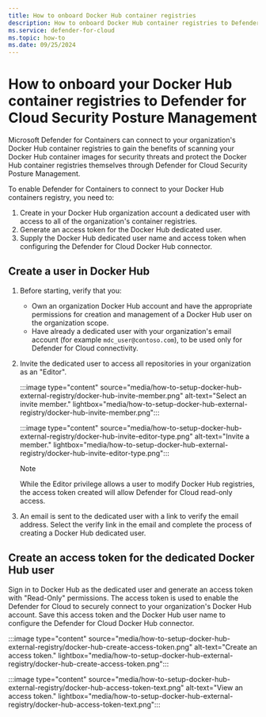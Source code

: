 ```yaml
---
title: How to onboard Docker Hub container registries
description: How to onboard Docker Hub container registries to Defender for Containers
ms.service: defender-for-cloud
ms.topic: how-to
ms.date: 09/25/2024
---
```


# How to onboard your Docker Hub container registries to Defender for Cloud Security Posture Management

Microsoft Defender for Containers can connect to your organization's Docker Hub container registries to gain the benefits of scanning your Docker Hub container images for security threats and protect the Docker Hub container registries themselves through Defender for Cloud Security Posture Management.

To enable Defender for Containers to connect to your Docker Hub containers registry, you need to:

1. Create in your Docker Hub organization account a dedicated user with access to all of the organization's container registries.
2. Generate an access token for the Docker Hub dedicated user.
3. Supply the Docker Hub dedicated user name and access token when configuring the Defender for Cloud Docker Hub connector.

## Create a user in Docker Hub

1. Before starting, verify that you:
   * Own an organization Docker Hub account and have the appropriate permissions for creation and management of a Docker Hub user on the organization scope.
   * Have already a dedicated user with your organization's email account (for example `mdc_user@contoso.com`), to be used only for Defender for Cloud connectivity.

2. Invite the dedicated user to access all repositories in your organization as an "Editor".

    :::image type="content" source="media/how-to-setup-docker-hub-external-registry/docker-hub-invite-member.png" alt-text="Select an invite member." lightbox="media/how-to-setup-docker-hub-external-registry/docker-hub-invite-member.png":::

    :::image type="content" source="media/how-to-setup-docker-hub-external-registry/docker-hub-invite-editor-type.png" alt-text="Invite a member." lightbox="media/how-to-setup-docker-hub-external-registry/docker-hub-invite-editor-type.png":::

    > [!NOTE]
    > While the Editor privilege allows a user to modify Docker Hub registries, the access token created will allow Defender for Cloud read-only access.

3. An email is sent to the dedicated user with a link to verify the email address. Select the verify link in the email and complete the process of creating a Docker Hub dedicated user.

## Create an access token for the dedicated Docker Hub user

Sign in to Docker Hub as the dedicated user and generate an access token with "Read-Only" permissions. The access token is used to enable the Defender for Cloud to securely connect to your organization's Docker Hub account. Save this access token and the Docker Hub user name to configure the Defender for Cloud Docker Hub connector.

:::image type="content" source="media/how-to-setup-docker-hub-external-registry/docker-hub-create-access-token.png" alt-text="Create an access token." lightbox="media/how-to-setup-docker-hub-external-registry/docker-hub-create-access-token.png":::

:::image type="content" source="media/how-to-setup-docker-hub-external-registry/docker-hub-access-token-text.png" alt-text="View an access token." lightbox="media/how-to-setup-docker-hub-external-registry/docker-hub-access-token-text.png":::
